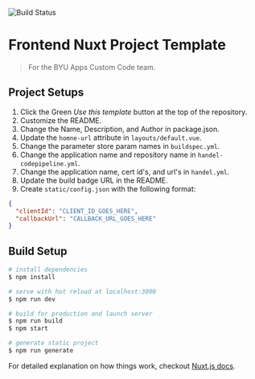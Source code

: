 ![Build Status](https://codebuild.us-west-2.amazon.com/badges?uuid=...&branch=master)

# Frontend Nuxt Project Template

> For the BYU Apps Custom Code team.

## Project Setups

1) Click the Green *Use this template* button at the top of the repository.
2) Customize the README.
3) Change the Name, Description, and Author in package.json.
5) Update the `homne-url` attribute in `layouts/default.vue`.
6) Change the parameter store param names in `buildspec.yml`.
7) Change the application name and repository name in `handel-codepipeline.yml`.
8) Change the application name, cert id's, and url's in `handel.yml`.
9) Update the build badge URL in the README.
10) Create `static/config.json` with the following format:

```json
{
  "clientId": "CLIENT_ID_GOES_HERE",
  "callbackUrl": "CALLBACK_URL_GOES_HERE"
}

```

## Build Setup

``` bash
# install dependencies
$ npm install

# serve with hot reload at localhost:3000
$ npm run dev

# build for production and launch server
$ npm run build
$ npm start

# generate static project
$ npm run generate
```

For detailed explanation on how things work, checkout [Nuxt.js docs](https://nuxtjs.org).
